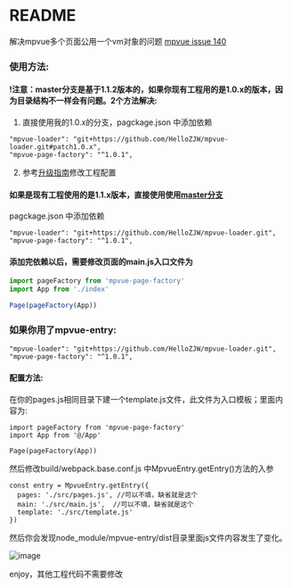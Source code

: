 README
===========================
解决mpvue多个页面公用一个vm对象的问题 [mpvue issue 140](https://github.com/Meituan-Dianping/mpvue/issues/140)

### 使用方法:

#### !注意：master分支是基于1.1.2版本的，如果你现有工程用的是1.0.x的版本，因为目录结构不一样会有问题。2个方法解决:

1. 直接使用我的1.0.x的分支，pagckage.json 中添加依赖

```
"mpvue-loader": "git+https://github.com/HelloZJW/mpvue-loader.git#patch1.0.x",
"mpvue-page-factory": "^1.0.1",
```
2. 参考[升级指南](http://mpvue.com/change-log/2018.7.24/)修改工程配置


#### 如果是现有工程使用的是1.1.x版本，直接使用使用[master分支](https://github.com/HelloZJW/mpvue-loader)

pagckage.json 中添加依赖
```
"mpvue-loader": "git+https://github.com/HelloZJW/mpvue-loader.git",
"mpvue-page-factory": "^1.0.1",
```

#### 添加完依赖以后，需要修改页面的main.js入口文件为
 ```javascript
import pageFactory from 'mpvue-page-factory'
import App from './index'

Page(pageFactory(App))
```

### 如果你用了mpvue-entry:

```
"mpvue-loader": "git+https://github.com/HelloZJW/mpvue-loader.git",
"mpvue-page-factory": "^1.0.1",
```
#### 配置方法:
在你的pages.js相同目录下建一个template.js文件，此文件为入口模板；里面内容为:
```
import pageFactory from 'mpvue-page-factory'
import App from '@/App'

Page(pageFactory(App))
```
然后修改build/webpack.base.conf.js 中MpvueEntry.getEntry()方法的入参
```
const entry = MpvueEntry.getEntry({
  pages: './src/pages.js', //可以不填，缺省就是这个
  main: './src/main.js',  //可以不填，缺省就是这个
  template: './src/template.js'
})
```
然后你会发现node_module/mpvue-entry/dist目录里面js文件内容发生了变化。

![image](https://user-images.githubusercontent.com/8361397/45264454-43671a00-b46f-11e8-8b4f-ecfd534a4755.png)

enjoy，其他工程代码不需要修改
